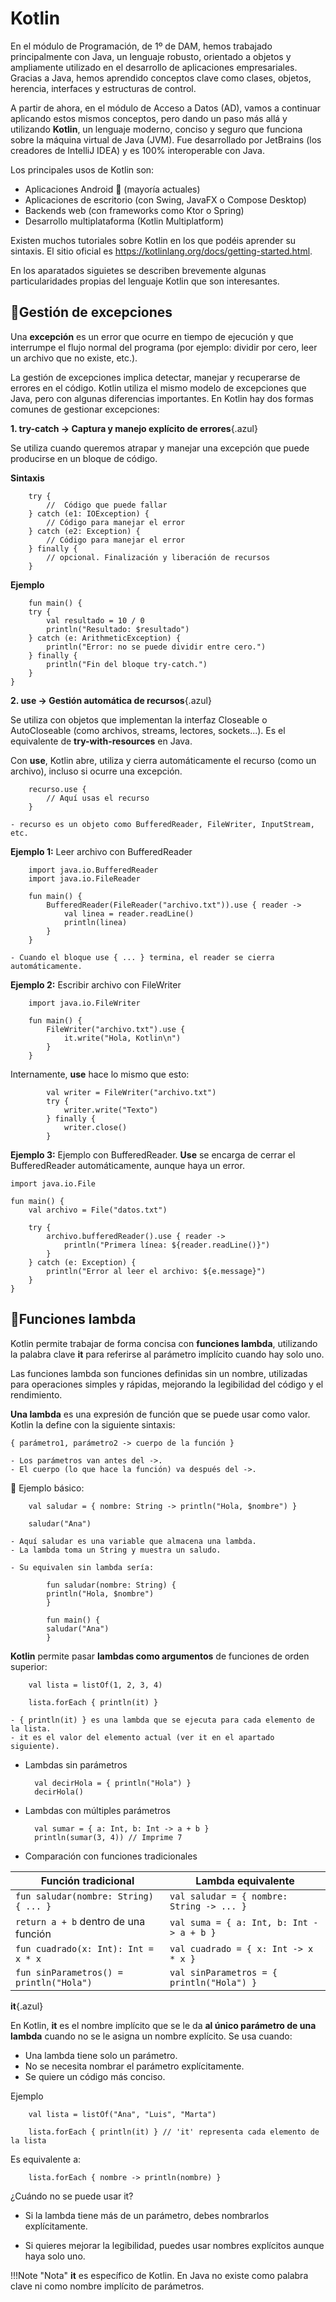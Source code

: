 
# Kotlin

En el módulo de Programación, de 1º de DAM, hemos trabajado principalmente con Java, un lenguaje robusto, orientado a objetos y ampliamente utilizado en el desarrollo de aplicaciones empresariales. Gracias a Java, hemos aprendido conceptos clave como clases, objetos, herencia, interfaces y estructuras de control.

A partir de ahora, en el módulo de Acceso a Datos (AD), vamos a continuar aplicando estos mismos conceptos, pero dando un paso más allá y utilizando **Kotlin**, un lenguaje moderno, conciso y seguro que funciona sobre la máquina virtual de Java (JVM). Fue desarrollado por JetBrains (los creadores de IntelliJ IDEA) y es 100% interoperable con Java.

Los principales usos de Kotlin son:

- Aplicaciones Android 📱 (mayoría actuales)
- Aplicaciones de escritorio (con Swing, JavaFX o Compose Desktop)
- Backends web (con frameworks como Ktor o Spring)
- Desarrollo multiplataforma (Kotlin Multiplatform)

Existen muchos tutoriales sobre Kotlin en los que podéis aprender su sintaxis. El sitio oficial es https://kotlinlang.org/docs/getting-started.html.

En los aparatados siguietes se describen brevemente algunas particularidades propias del lenguaje Kotlin que son interesantes.

## 🔹Gestión de excepciones

Una **excepción** es un error que ocurre en tiempo de ejecución y que interrumpe el flujo normal del programa (por ejemplo: dividir por cero, leer un archivo que no existe, etc.).

La gestión de excepciones implica detectar, manejar y recuperarse de errores en el código.
Kotlin utiliza el mismo modelo de excepciones que Java, pero con algunas diferencias importantes. En Kotlin hay dos formas comunes de gestionar excepciones:

**1. try-catch → Captura y manejo explícito de errores**{.azul}

Se utiliza cuando queremos atrapar y manejar una excepción que puede producirse en un bloque de código.

**Sintaxis**

        try {
            //  Código que puede fallar
        } catch (e1: IOException) {
            // Código para manejar el error
        } catch (e2: Exception) {
            // Código para manejar el error
        } finally {
            // opcional. Finalización y liberación de recursos
        }


**Ejemplo**

        fun main() {
        try {
            val resultado = 10 / 0
            println("Resultado: $resultado")
        } catch (e: ArithmeticException) {
            println("Error: no se puede dividir entre cero.")
        } finally {
            println("Fin del bloque try-catch.")
        }
    }

**2. use → Gestión automática de recursos**{.azul}

Se utiliza con objetos que implementan la interfaz Closeable o AutoCloseable (como archivos, streams, lectores, sockets...). Es el equivalente de **try-with-resources** en Java.

Con **use**, Kotlin abre, utiliza y cierra automáticamente el recurso (como un archivo), incluso si ocurre una excepción.


        recurso.use {
            // Aquí usas el recurso
        }

    - recurso es un objeto como BufferedReader, FileWriter, InputStream, etc.
    
    
 **Ejemplo 1:** Leer archivo con BufferedReader

        import java.io.BufferedReader
        import java.io.FileReader

        fun main() {
            BufferedReader(FileReader("archivo.txt")).use { reader ->
                val linea = reader.readLine()
                println(linea)
            }
        }

    - Cuando el bloque use { ... } termina, el reader se cierra automáticamente.

**Ejemplo 2:** Escribir archivo con FileWriter

        import java.io.FileWriter

        fun main() {
            FileWriter("archivo.txt").use {
                it.write("Hola, Kotlin\n")
            }
        }

Internamente, **use** hace lo mismo que esto:

            val writer = FileWriter("archivo.txt")
            try {
                writer.write("Texto")
            } finally {
                writer.close()
            }

**Ejemplo 3:** Ejemplo con BufferedReader. **Use** se encarga de cerrar el BufferedReader automáticamente, aunque haya un error.

    import java.io.File

    fun main() {
        val archivo = File("datos.txt")

        try {
            archivo.bufferedReader().use { reader ->
                println("Primera línea: ${reader.readLine()}")
            }
        } catch (e: Exception) {
            println("Error al leer el archivo: ${e.message}")
        }
    }



## 🔹Funciones lambda

Kotlin permite trabajar de forma concisa con **funciones lambda**, utilizando la palabra clave **it** para referirse al parámetro implícito cuando hay solo uno.

Las funciones lambda son funciones definidas sin un nombre, utilizadas para operaciones simples y rápidas, mejorando la legibilidad del código y el rendimiento.

**Una lambda** es una expresión de función que se puede usar como valor. Kotlin la define con la siguiente sintaxis:

    { parámetro1, parámetro2 -> cuerpo de la función }

    - Los parámetros van antes del ->.
    - El cuerpo (lo que hace la función) va después del ->.
  

🧪 Ejemplo básico:

        val saludar = { nombre: String -> println("Hola, $nombre") }

        saludar("Ana")

    - Aquí saludar es una variable que almacena una lambda.
    - La lambda toma un String y muestra un saludo.

    - Su equivalen sin lambda sería:

            fun saludar(nombre: String) {
            println("Hola, $nombre")
            }

            fun main() {
            saludar("Ana")
            }



**Kotlin** permite pasar **lambdas como argumentos** de funciones de orden superior:

        val lista = listOf(1, 2, 3, 4)

        lista.forEach { println(it) }

    - { println(it) } es una lambda que se ejecuta para cada elemento de la lista.
    - it es el valor del elemento actual (ver it en el apartado siguiente).
  
- Lambdas sin parámetros


        val decirHola = { println("Hola") }
        decirHola()

- Lambdas con múltiples parámetros 

        val sumar = { a: Int, b: Int -> a + b }
        println(sumar(3, 4)) // Imprime 7

- Comparación con funciones tradicionales

| Función tradicional                          | Lambda equivalente                                      |
|----------------------------------------------|----------------------------------------------------------|
| `fun saludar(nombre: String) { ... }`        | `val saludar = { nombre: String -> ... }`              |
| `return a + b` dentro de una función         | `val suma = { a: Int, b: Int -> a + b }`               |
| `fun cuadrado(x: Int): Int = x * x`          | `val cuadrado = { x: Int -> x * x }`                   |
| `fun sinParametros() = println("Hola")`      | `val sinParametros = { println("Hola") }`    



**it**{.azul}

En Kotlin, **it** es el nombre implícito que se le da **al único parámetro de una lambda** cuando no se le asigna un nombre explícito. Se usa cuando:

  - Una lambda tiene solo un parámetro.
  - No se necesita nombrar el parámetro explícitamente.
  - Se quiere un código más conciso.

Ejemplo

        val lista = listOf("Ana", "Luis", "Marta")

        lista.forEach { println(it) } // 'it' representa cada elemento de la lista
       

Es equivalente a:

        lista.forEach { nombre -> println(nombre) }



¿Cuándo no se puede usar it?

- Si la lambda tiene más de un parámetro, debes nombrarlos explícitamente.

- Si quieres mejorar la legibilidad, puedes usar nombres explícitos aunque haya solo uno.

!!!Note "Nota"
    **it** es específico de Kotlin. En Java no existe como palabra clave ni como nombre implícito de parámetros.



